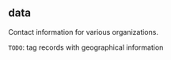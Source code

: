 ## data

Contact information for various organizations.

`TODO`: tag records with geographical information
